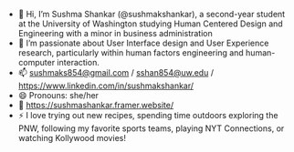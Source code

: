 - 👋 Hi, I’m Sushma Shankar (@sushmakshankar), a second-year student at the University of Washington studying Human Centered Design and Engineering with a minor in business administration
- 👀 I’m passionate about User Interface design and User Experience research, particularly within human factors engineering and human-computer interaction.
- 📫 sushmaks854@gmail.com / sshan854@uw.edu / https://www.linkedin.com/in/sushmakshankar/
- 😄 Pronouns: she/her
- 🔗 https://sushmashankar.framer.website/
- ⚡ I love trying out new recipes, spending time outdoors exploring the PNW, following my favorite sports teams, playing NYT Connections, or watching Kollywood movies!
  
<!---
sushmakshankar/sushmakshankar is a ✨ special ✨ repository because its `README.md` (this file) appears on your GitHub profile.
You can click the Preview link to take a look at your changes.
--->
